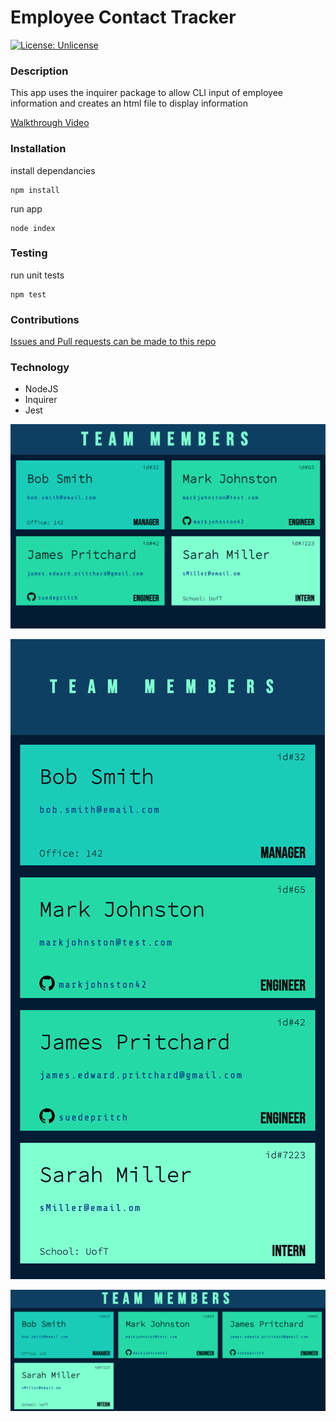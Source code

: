 # Employee Contact Tracker
[![License: Unlicense](https://img.shields.io/badge/license-Unlicense-blue.svg)](http://unlicense.org/)
### Description
This app uses the inquirer package to allow CLI input of employee information and creates an html file to display information

[Walkthrough Video](https://drive.google.com/file/d/1vSswxkmOu8gT0ViyKIFvuuhvrtSUCoKA/view)

### Installation
install dependancies

    npm install 

run app

    node index  

### Testing
run unit tests

    npm test

### Contributions
[Issues and Pull requests can be made to this repo](https://github.com/SuedePritch/scaling-journey)

### Technology
* NodeJS
* Inquirer
* Jest 


 ![](screenshot1.png) 

 ![](screenshot3.png) 

 ![](screenshot2.png) 

